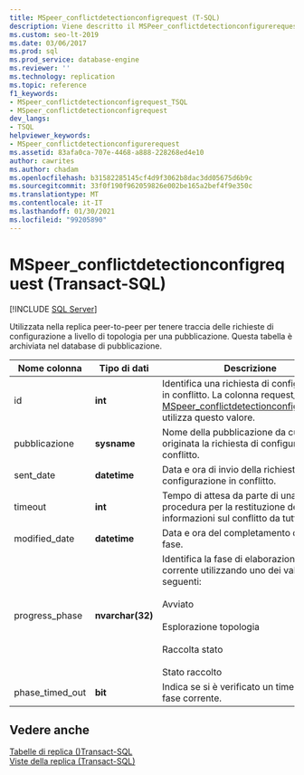 ```yaml
---
title: MSpeer_conflictdetectionconfigrequest (T-SQL)
description: Viene descritto il MSPeer_conflictdetectionconfigurerequest stored procedure utilizzato per tenere traccia delle richieste di configurazione a livello di topologia per una pubblicazione peer-to-peer.
ms.custom: seo-lt-2019
ms.date: 03/06/2017
ms.prod: sql
ms.prod_service: database-engine
ms.reviewer: ''
ms.technology: replication
ms.topic: reference
f1_keywords:
- MSpeer_conflictdetectionconfigrequest_TSQL
- MSpeer_conflictdetectionconfigrequest
dev_langs:
- TSQL
helpviewer_keywords:
- MSpeer_conflictdetectionconfigurerequest
ms.assetid: 83afa0ca-707e-4468-a888-228268ed4e10
author: cawrites
ms.author: chadam
ms.openlocfilehash: b31582285145cf4d9f3062b8dac3dd05675d6b9c
ms.sourcegitcommit: 33f0f190f962059826e002be165a2bef4f9e350c
ms.translationtype: MT
ms.contentlocale: it-IT
ms.lasthandoff: 01/30/2021
ms.locfileid: "99205890"
---
```

# <a name="mspeer_conflictdetectionconfigrequest-transact-sql"></a>MSpeer_conflictdetectionconfigrequest (Transact-SQL)
[!INCLUDE [SQL Server](../../includes/applies-to-version/sqlserver.md)]

  Utilizzata nella replica peer-to-peer per tenere traccia delle richieste di configurazione a livello di topologia per una pubblicazione. Questa tabella è archiviata nel database di pubblicazione.  
  
|Nome colonna|Tipo di dati|Descrizione|  
|-----------------|---------------|-----------------|  
|id|**int**|Identifica una richiesta di configurazione in conflitto. La colonna request_id in [MSpeer_conflictdetectionconfigresponse](../../relational-databases/system-tables/mspeer-conflictdetectionconfigresponse-transact-sql.md) utilizza questo valore.|  
|pubblicazione|**sysname**|Nome della pubblicazione da cui viene originata la richiesta di configurazione in conflitto.|  
|sent_date|**datetime**|Data e ora di invio della richiesta di configurazione in conflitto.|  
|timeout|**int**|Tempo di attesa da parte di una procedura per la restituzione delle informazioni sul conflitto da tutti i peer.|  
|modified_date|**datetime**|Data e ora del completamento di una fase.|  
|progress_phase|**nvarchar(32)**|Identifica la fase di elaborazione corrente utilizzando uno dei valori seguenti:<br /><br /> Avviato<br /><br /> Esplorazione topologia<br /><br /> Raccolta stato<br /><br /> Stato raccolto|  
|phase_timed_out|**bit**|Indica se si è verificato un timeout nella fase corrente.|  
  
## <a name="see-also"></a>Vedere anche  
 [Tabelle di replica &#40;&#41;Transact-SQL ](../../relational-databases/system-tables/replication-tables-transact-sql.md)   
 [Viste della replica &#40;Transact-SQL&#41;](../../relational-databases/system-views/replication-views-transact-sql.md)  
  
  
